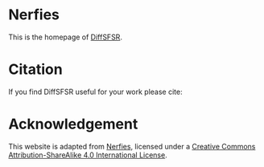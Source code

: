 # Nerfies

This is the homepage of [DiffSFSR](https://diffsfsr.github.io).

# Citation
If you find DiffSFSR useful for your work please cite:
<!-- ```
@article{park2021nerfies
  author    = {Park, Keunhong and Sinha, Utkarsh and Barron, Jonathan T. and Bouaziz, Sofien and Goldman, Dan B and Seitz, Steven M. and Martin-Brualla, Ricardo},
  title     = {Nerfies: Deformable Neural Radiance Fields},
  journal   = {ICCV},
  year      = {2021},
}
``` -->

# Acknowledgement
This website is adapted from [Nerfies](https://nerfies.github.io), licensed under a [Creative Commons Attribution-ShareAlike 4.0 International License](https://creativecommons.org/licenses/by-sa/4.0/).
